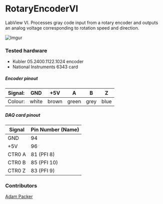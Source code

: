 # RotaryEncoderVI

LabView VI. Processes gray code input from a rotary encoder and outputs an analog voltage corresponding to rotation speed and direction.

![Imgur](http://i.imgur.com/cnR4giW.png)

### Tested hardware
* Kubler 05.2400.1122.1024 encoder
* National Instruments 6343 card

##### Encoder pinout
Signal: | GND | +5V | A | B | Z
--- | --- | --- | --- | --- | ---
Colour: | white | brown | green | grey | blue
##### DAQ card pinout
Signal | Pin Number (Name) 
--- | ---
GND | 94
+5V | 96 
CTR0 A | 81 (PFI 8) 
CTR0 B | 85 (PFI 10) 
CTR0 Z | 83 (PFI 9) 

### Contributors
[Adam Packer](https://github.com/apacker83/PackIO)

